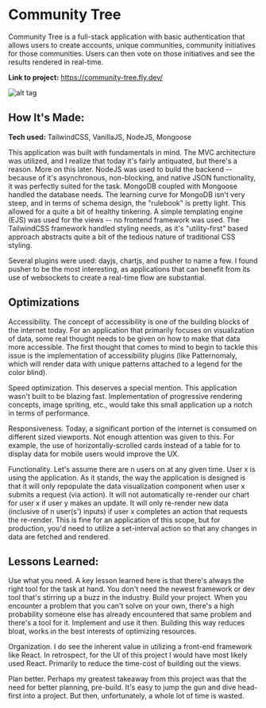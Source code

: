 # Community Tree
Community Tree is a full-stack application with basic authentication that allows users to create accounts, unique communities, community initiatives for those communities. Users can then vote on those initiatives and see the results rendered in real-time.

**Link to project:** https://community-tree.fly.dev/

![alt tag](<img width="1090" alt="Screen Shot 2022-09-28 at 11 12 14 PM" src="https://user-images.githubusercontent.com/90182862/192789020-942398f4-da45-4c55-9e0f-ebc2c7b13781.png">)

## How It's Made:

**Tech used:** TailwindCSS, VanillaJS, NodeJS, Mongoose

This application was built with fundamentals in mind. The MVC architecture was utilized, and I realize that today it's fairly antiquated, but there's a reason. More on this later. NodeJS was used to build the backend -- because of it's asynchronous, non-blocking, and native JSON functionality, it was perfectly suited for the task. MongoDB coupled with Mongoose handled the database needs. The learning curve for MongoDB isn't very steep, and in terms of schema design, the "rulebook" is pretty light. This allowed for a quite a bit of healthy tinkering. A simple templating engine (EJS) was used for the views -- no frontend framework was used. The TailwindCSS framework handled styling needs, as it's "utility-first" based approach abstracts quite a bit of the tedious nature of traditional CSS styling. 

Several plugins were used: dayjs, chartjs, and pusher to name a few. I found pusher to be the most interesting, as applications that can benefit from its use of websockets to create a real-time flow are substantial. 

## Optimizations

Accessibility. The concept of accessibility is one of the building blocks of the internet today. For an application that primarily focuses on visualization of data, some real thought needs to be given on how to make that data more accessible. The first thought that comes to mind to begin to tackle this issue is the implementation of accessibility plugins (like Patternomaly, which will render data with unique patterns attached to a legend for the color blind).

Speed optimization. This deserves a special mention. This application wasn't built to be blazing fast. Implementation of progressive rendering concepts, image spriting, etc., would take this small application up a notch in terms of performance.

Responsiveness. Today, a significant portion of the internet is consumed on different sized viewports. Not enough attention was given to this. For example, the use of horizontally-scrolled cards instead of a table for to display data for mobile users would improve the UX.

Functionality. Let's assume there are n users on at any given time. User x is using the application. As it stands, the way the application is designed is that it will only repopulate the data visualization component when user x submits a request (via action). It will not automatically re-render our chart for user x if user y makes an update. It will only re-render new data (inclusive of n user(s') inputs) if user x completes an action that requests the re-render. This is fine for an application of this scope, but for production, you'd need to utilize a set-interval action so that any changes in data are fetched and rendered. 

## Lessons Learned:

Use what you need. A key lesson learned here is that there's always the right tool for the task at hand. You don't need the newest framework or dev tool that's stirring up a buzz in the industry. Build your project. When you encounter a problem that you can't solve on your own, there's a high probability someone else has already encountered that same problem and there's a tool for it. Implement and use it then. Building this way reduces bloat, works in the best interests of optimizing resources.

Organization. I do see the inherent value in utilizing a front-end framework like React. In retrospect, for the UI of this project I would have most likely used React. Primarily to reduce the time-cost of building out the views.

Plan better. Perhaps my greatest takeaway from this project was that the need for better planning, pre-build. It's easy to jump the gun and dive head-first into a project. But then, unfortunately, a whole lot of time is wasted.

